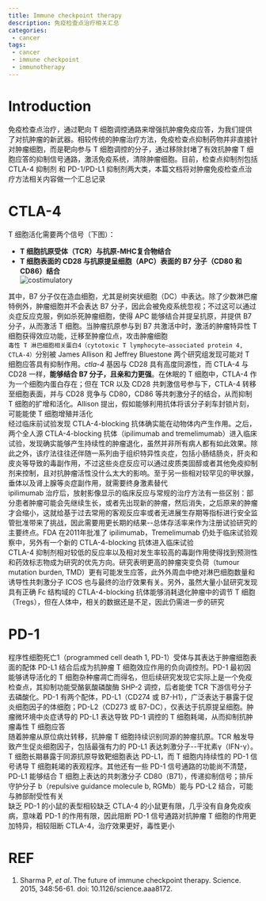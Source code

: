 ```yaml
---
title: Immune checkpoint therapy
description: 免疫检查点治疗相关汇总
categories:
 - cancer
tags:
 - cancer
 - immune checkpoint
 - immunotherapy
---
```


# Introduction
免疫检查点治疗，通过靶向 T 细胞调控通路来增强抗肿瘤免疫应答，为我们提供了对抗肿瘤的新武器。相较传统的肿瘤治疗方法，免疫检查点抑制药物并非直接针对肿瘤细胞，而是靶向参与 T 细胞调控的分子，通过移除封堵了有效抗肿瘤 T 细胞应答的抑制信号通路，激活免疫系统，清除肿瘤细胞。目前，检查点抑制剂包括 CTLA-4 抑制剂 和 PD-1/PD-L1 抑制剂两大类，本篇文档将对肿瘤免疫检查点治疗方法相关内容做一个汇总记录  
  
# CTLA-4
T 细胞活化需要两个信号（下图）：  
* **T 细胞抗原受体（TCR）与抗原-MHC复合物结合**  
* **T 细胞表面的 CD28 与抗原提呈细胞（APC）表面的 B7 分子（CD80 和 CD86）结合**  
![costimulatory](/img/2018-09-29-immune-checkpoints/costimulatory.png)  
  
其中，B7 分子仅在造血细胞，尤其是树突状细胞（DC）中表达。除了少数淋巴瘤特例外，肿瘤细胞并不会表达 B7 分子，因此会被免疫系统忽视；不过这可以通过炎症反应克服，例如杀死肿瘤细胞，使得 APC 能够结合并提呈抗原，并提供 B7 分子，从而激活 T 细胞。当肿瘤抗原参与到 B7 共激活中时，激活的肿瘤特异性 T 细胞获得效应功能，迁移至肿瘤位点，攻击肿瘤细胞  
`毒性 T 淋巴细胞相关蛋白4（cytotoxic T lymphocyte–associated protein 4, CTLA-4）`分别被 James Allison 和 Jeffrey Bluestone 两个研究组发现可能对 T 细胞应答具有抑制作用。*ctla-4* 基因与 CD28 具有高度同源性，而 CTLA-4 与 CD28 一样，**能够结合 B7 分子，且亲和力更强**。在休眠的 T 细胞中，CTLA-4 作为一个细胞内蛋白存在；但在 TCR 以及 CD28 共刺激信号参与下，CTLA-4 转移至细胞表面，并与 CD28 竞争与 CD80，CD86 等共刺激分子的结合，从而抑制 T 细胞的扩增和活化。Allison 提出，假如能够利用抗体将该分子刹车封锁片刻，可能能使 T 细胞增殖并活化  
经过临床前试验发现 CTLA-4-blocking 抗体确实能在动物体内产生作用。之后，两个全人源 CTLA-4-blocking 抗体（ipilimumab and tremelimumab）进入临床试验，发现确实能够产生持续性的肿瘤退化，虽然并非所有病人都有如此效果。除此之外，该疗法往往还伴随一系列由于组织特异性炎症，包括小肠结肠炎，肝炎和皮炎等导致的毒副作用，不过这些炎症反应可以通过皮质类固醇或者其他免疫抑制剂来控制，且对抗肿瘤活性没什么太大的影响。至于另一些相对较罕见的甲状腺，垂体以及肾上腺等炎症副作用，就需要终身激素替代  
ipilimumab 治疗后，放射影像显示的临床反应与常规的治疗方法有一些区别：部分患者肿瘤可能会先继续生长，或者先出现新的肿瘤，然后消失，之后原来的肿瘤才会缩小，这就给基于过去常用的客观反应率或者无进展生存期等指标进行安全监管批准带来了挑战，因此需要用更长期的结果--总体存活率来作为注册试验研究的主要终点。FDA 在2011年批准了 ipilimumab，Tremelimumab 仍处于临床试验观察中，另外有一个新的 CTLA-4-blocking 抗体进入临床试验  
CTLA-4 抑制剂相对较低的反应率以及相对发生率较高的毒副作用使得找到预测性和药效标志物成为研究的优先方向。研究表明更高的肿瘤突变负荷（tumour mutation burden, TMD）更有可能发生应答，此外外周血中绝对淋巴细胞数量和诱导性共刺激分子 ICOS 也与最终的治疗效果有关。另外，虽然大量小鼠研究发现具有正确 Fc 结构域的 CTLA-4-blocking 抗体能够消耗退化肿瘤中的调节 T 细胞（Tregs），但在人体中，相关的数据还是不足，因此仍需进一步的研究  
  
# PD-1
程序性细胞死亡1（programmed cell death 1, PD-1）受体与其表达于肿瘤细胞表面的配体 PD-L1 结合后成为抗肿瘤 T 细胞效应作用的负向调控剂。PD-1 最初因能够诱导活化的 T 细胞杂种瘤凋亡而得名，但后续研究发现它实际上是一个免疫检查点，其抑制功能受酪氨酸磷酸酶 SHP-2 调控，后者能使 TCR 下游信号分子去磷酸化。PD-1 有两个配体，PD-L1（CD274 或 B7-H1），广泛表达于暴露于促炎细胞因子的体细胞；PD-L2（CD273 或 B7-DC），仅表达于抗原提呈细胞。肿瘤微环境中炎症诱导的 PD-L1 表达导致 PD-1 调控的 T 细胞耗竭，从而抑制抗肿瘤毒性 T 细胞应答  
随着肿瘤从原位病灶转移，抗肿瘤 T 细胞持续识别同源的肿瘤抗原。TCR 触发导致产生促炎细胞因子，包括最强有力的 PD-L1 表达刺激分子--干扰素γ（IFN-γ）。T 细胞长期暴露于同源抗原导致靶细胞表达 PD-L1，而 T 细胞内持续性的 PD-1 信号诱导 T 细胞耗竭的表观程序。其他还有一些 PD-1 信号通路的功能尚不清楚，PD-L1 能够结合 T 细胞上表达的共刺激分子 CD80（B71），传递抑制信号；排斥守护分子 b（repulsive guidance molecule b, RGMb）能与 PD-L2 结合，可能与肺部耐受性有关  
缺乏 PD-1 的小鼠的表型相较缺乏 CTLA-4 的小鼠更有限，几乎没有自身免疫疾病，意味着 PD-1 的作用有限，因此阻断 PD-1 信号通路对抗肿瘤 T 细胞的作用更加特异，相较阻断 CTLA-4，治疗效果更好，毒性更小  
  
# REF
1. Sharma P, *et al*. The future of immune checkpoint therapy. Science. 2015, 348:56-61. doi: 10.1126/science.aaa8172.
